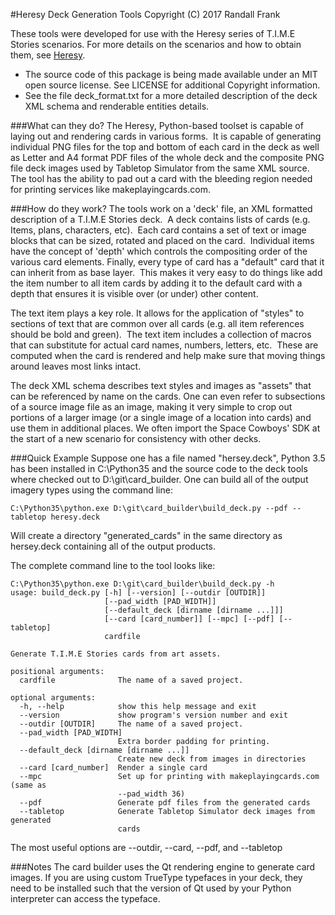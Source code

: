 
[Heresy]: http://heresy.mrtrashcan.com

#Heresy Deck Generation Tools
Copyright (C) 2017 Randall Frank

These tools were developed for use with the Heresy series of T.I.M.E Stories
scenarios.  For more details on the scenarios and how to obtain them, see
[Heresy].

* The source code of this package is being made available under an MIT 
open source license. See LICENSE for additional Copyright information.
* See the file deck_format.txt for a more detailed description of the deck 
XML schema and renderable entities details.

###What can they do?
The Heresy, Python-based toolset is capable of laying out and rendering cards
in various forms.  It is capable of generating individual PNG files for the 
top and bottom of each card in the deck as well as Letter and A4 format PDF 
files of the whole deck and the composite PNG file deck images used by Tabletop 
Simulator from the same XML source.  The tool has the ability to pad out a card 
with the bleeding region needed for printing services like makeplayingcards.com.

###How do they work?
The tools work on a 'deck' file, an XML formatted description of a T.I.M.E 
Stories deck.  A deck contains lists of cards (e.g. Items, plans, characters, 
etc).  Each card contains a set of text or image blocks that can be sized, 
rotated and placed on the card.  Individual items have the concept of 'depth' 
which controls the compositing order of the various card elements. Finally, 
every type of card has a "default" card that it can inherit from as base layer.  
This makes it very easy to do things like add the item number to all item cards 
by adding it to the default card with a depth that ensures it is visible over 
(or under) other content.

The text item plays a key role. It allows for the application of "styles" to 
sections of text that are common over all cards (e.g. all item references should 
be bold and green).  The text item includes a collection of macros that can 
substitute for actual card names, numbers, letters, etc.  These are computed 
when the card is rendered and help make sure that moving things around leaves 
most links intact.

The deck XML schema describes text styles and images as "assets" that can be 
referenced by name on the cards. One can even refer to subsections of a source 
image file as an image, making it very simple to crop out portions of a larger 
image (or a single image of a location into cards) and use them in additional 
places. We often import the Space Cowboys' SDK at the start of a new scenario 
for consistency with other decks.

###Quick Example
Suppose one has a file named "hersey.deck", Python 3.5 has been installed in
C:\Python35 and the source code to the deck tools where checked out to
D:\git\card_builder\.  One can build all of the output imagery types using 
the command line:

```C:\Python35\python.exe D:\git\card_builder\build_deck.py --pdf --tabletop heresy.deck```

Will create a directory "generated_cards" in the same directory as hersey.deck
containing all of the output products.  

The complete command line to the tool looks like:

```
C:\Python35\python.exe D:\git\card_builder\build_deck.py -h
usage: build_deck.py [-h] [--version] [--outdir [OUTDIR]]
                     [--pad_width [PAD_WIDTH]]
                     [--default_deck [dirname [dirname ...]]]
                     [--card [card_number]] [--mpc] [--pdf] [--tabletop]
                     cardfile

Generate T.I.M.E Stories cards from art assets.

positional arguments:
  cardfile              The name of a saved project.

optional arguments:
  -h, --help            show this help message and exit
  --version             show program's version number and exit
  --outdir [OUTDIR]     The name of a saved project.
  --pad_width [PAD_WIDTH]
                        Extra border padding for printing.
  --default_deck [dirname [dirname ...]]
                        Create new deck from images in directories
  --card [card_number]  Render a single card
  --mpc                 Set up for printing with makeplayingcards.com (same as
                        --pad_width 36)
  --pdf                 Generate pdf files from the generated cards
  --tabletop            Generate Tabletop Simulator deck images from generated
                        cards
```

The most useful options are --outdir, --card, --pdf, and --tabletop

###Notes
The card builder uses the Qt rendering engine to generate card images.
If you are using custom TrueType typefaces in your deck, they need to 
be installed such that the version of Qt used by your Python interpreter
can access the typeface.
